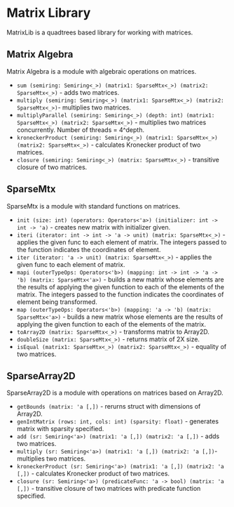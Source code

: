 # Matrix Library

MatrixLib is a quadtrees based library for working with matrices.

## Matrix Algebra

Matrix Algebra is a module with algebraic operations on matrices.

*	`sum (semiring: Semiring<_>) (matrix1: SparseMtx<_>) (matrix2: SparseMtx<_>)` - adds two matrices.
*	`multiply (semiring: Semiring<_>) (matrix1: SparseMtx<_>) (matrix2: SparseMtx<_>)`- multiplies two matrices.
*	`multiplyParallel (semiring: Semiring<_>) (depth: int) (matrix1: SparseMtx<_>) (matrix2: SparseMtx<_>)` - multiplies two matrices concurrently. Number of threads = 4^depth.
*	`kroneckerProduct (semiring: Semiring<_>) (matrix1: SparseMtx<_>) (matrix2: SparseMtx<_>)` - calculates Kronecker product of two matrices.
*	`closure (semiring: Semiring<_>) (matrix: SparseMtx<_>)` - transitive closure of two matrices.

## SparseMtx

SparseMtx is a module with standard functions on matrices.

* `init (size: int) (operators: Operators<'a>) (initializer: int -> int -> 'a)` - creates new matrix with initializer given.
* `iteri (iterator: int -> int -> 'a -> unit) (matrix: SparseMtx<_>)` - applies the given func to each element of matrix. The integers passed to the function indicates the coordinates of element.
* `iter (iterator: 'a -> unit) (matrix: SparseMtx<_>)` - applies the given func to each element of matrix.
* `mapi (outerTypeOps: Operators<'b>) (mapping: int -> int -> 'a -> 'b) (matrix: SparseMtx<'a>)` - builds a new matrix whose elements are the results of applying the given function to each of the elements of the matrix. The integers passed to the function indicates the coordinates of element being transformed.
* `map (outerTypeOps: Operators<'b>) (mapping: 'a -> 'b) (matrix: SparseMtx<'a>)` - builds a new matrix whose elements are the results of applying the given function to each of the elements of the matrix.
* `toArray2D (matrix: SparseMtx<_>)` - transforms matrix to Array2D.
* `doubleSize (matrix: SparseMtx<_>)` - returns matrix of 2X size.
* `isEqual (matrix1: SparseMtx<_>) (matrix2: SparseMtx<_>)` - equality of two matrices.

## SparseArray2D

SparseArray2D is a module with operations on matrices based on Array2D.

* `getBounds (matrix: 'a [,])` - rerurns struct with dimensions of Array2D.
* `genIntMatrix (rows: int, cols: int) (sparsity: float)` - generates matrix with sparsity specified.
* `add (sr: Semiring<'a>) (matrix1: 'a [,]) (matrix2: 'a [,])` - adds two matrices.
* `multiply (sr: Semiring<'a>) (matrix1: 'a [,]) (matrix2: 'a [,])`- multiplies two matrices.
* `kroneckerProduct (sr: Semiring<'a>) (matrix1: 'a [,]) (matrix2: 'a [,])` - calculates Kronecker product of two matrices.
* `closure (sr: Semiring<'a>) (predicateFunc: 'a -> bool) (matrix: 'a [,])` - transitive closure of two matrices with predicate function specified.

